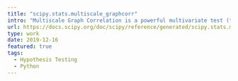 ```yaml
---
title: "scipy.stats.multiscale_graphcorr"
intro: "Multiscale Graph Correlation is a powerful multivariate test (the first multivariate test in SciPy). I ported this code and am a maintainer of this method."
url: https://docs.scipy.org/doc/scipy/reference/generated/scipy.stats.multiscale_graphcorr.html
type: work
date: 2019-12-16
featured: true
tags:
  - Hypothesis Testing
  - Python
---
```

